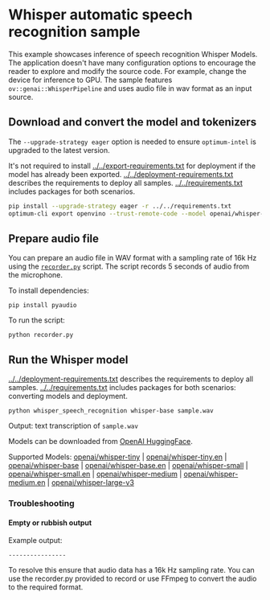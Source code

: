 # Whisper automatic speech recognition sample

This example showcases inference of speech recognition Whisper Models. The application doesn't have many configuration options to encourage the reader to explore and modify the source code. For example, change the device for inference to GPU. The sample features `ov::genai::WhisperPipeline` and uses audio file in wav format as an input source.

## Download and convert the model and tokenizers

The `--upgrade-strategy eager` option is needed to ensure `optimum-intel` is upgraded to the latest version.

It's not required to install [../../export-requirements.txt](../../export-requirements.txt) for deployment if the model has already been exported. [../../deployment-requirements.txt](../../deployment-requirements.txt) describes the requirements to deploy all samples. [../../requirements.txt](../../requirements.txt) includes packages for both scenarios.

```sh
pip install --upgrade-strategy eager -r ../../requirements.txt
optimum-cli export openvino --trust-remote-code --model openai/whisper-base whisper-base
```

## Prepare audio file

You can prepare an audio file in WAV format with a sampling rate of 16k Hz using the [`recorder.py`](recorder.py) script. The script records 5 seconds of audio from the microphone. 

To install dependencies:
```
pip install pyaudio
```
To run the script:
```
python recorder.py
```

## Run the Whisper model

[../../deployment-requirements.txt](../../deployment-requirements.txt) describes the requirements to deploy all samples. [../../requirements.txt](../../requirements.txt) includes packages for both scenarios: converting models and deployment.

`python whisper_speech_recognition whisper-base sample.wav`

Output: text transcription of `sample.wav`

Models can be downloaded from [OpenAI HuggingFace](https://huggingface.co/openai).

Supported Models:
[openai/whisper-tiny](https://huggingface.co/openai/whisper-tiny) | [openai/whisper-tiny.en](https://huggingface.co/openai/whisper-tiny.en) | [openai/whisper-base](https://huggingface.co/openai/whisper-base) | [openai/whisper-base.en](https://huggingface.co/openai/whisper-base.en) | [openai/whisper-small](https://huggingface.co/openai/whisper-small) | [openai/whisper-small.en](https://huggingface.co/openai/whisper-small.en) | [openai/whisper-medium](https://huggingface.co/openai/whisper-medium) | [openai/whisper-medium.en](https://huggingface.co/openai/whisper-medium.en) | [openai/whisper-large-v3](https://huggingface.co/openai/whisper-large-v3)

### Troubleshooting

#### Empty or rubbish output

Example output:
```
----------------
```

To resolve this ensure that audio data has a 16k Hz sampling rate. You can use the recorder.py provided to record or use FFmpeg to convert the audio to the required format. 
